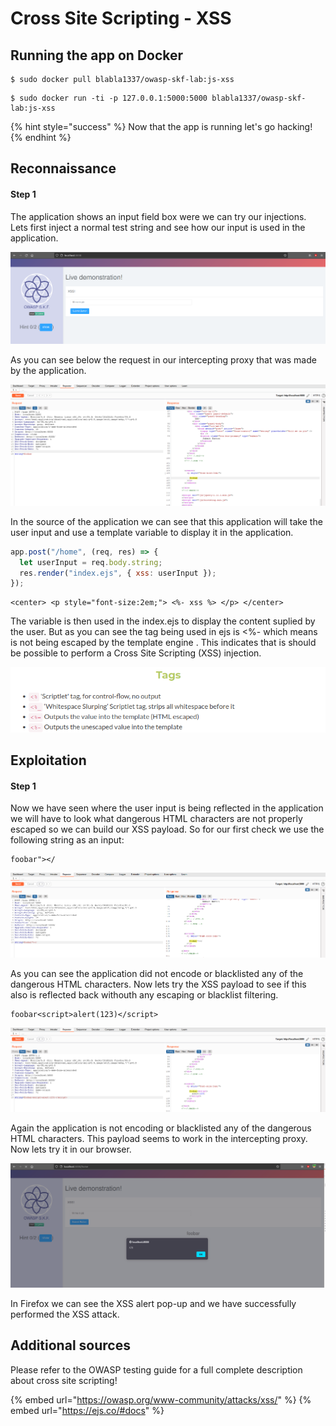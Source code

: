 # Cross Site Scripting - XSS

## Running the app on Docker

```
$ sudo docker pull blabla1337/owasp-skf-lab:js-xss
```

```
$ sudo docker run -ti -p 127.0.0.1:5000:5000 blabla1337/owasp-skf-lab:js-xss
```

{% hint style="success" %}
Now that the app is running let's go hacking!
{% endhint %}

## Reconnaissance

#### Step 1

The application shows an input field box were we can try our injections. Lets first inject a normal test string and see how our input is used in the application.

![](../../.gitbook/assets/nodejs/XSS/1.png)

As you can see below the request in our intercepting proxy that was made by the application.

![](../../.gitbook/assets/nodejs/XSS/2.png)

In the source of the application we can see that this application will take the user input and use a template variable to display it in the application.

```javascript
app.post("/home", (req, res) => {
  let userInput = req.body.string;
  res.render("index.ejs", { xss: userInput });
});
```

```markup
<center> <p style="font-size:2em;"> <%- xss %> </p> </center>
```

The variable is then used in the index.ejs to display the content suplied by the user. But as you can see the tag being used in ejs is <%- which means is not being escaped by the template engine . This indicates that is should be possible to perform a Cross Site Scripting \(XSS\) injection.

![](../../.gitbook/assets/nodejs/XSS/3.png)

## Exploitation

#### Step 1

Now we have seen where the user input is being reflected in the application we will have to look what dangerous HTML characters are not properly escaped so we can build our XSS payload. So for our first check we use the following string as an input:

```text
foobar"></
```

![](../../.gitbook/assets/nodejs/XSS/4.png)

As you can see the application did not encode or blacklisted any of the dangerous HTML characters. Now lets try the XSS payload to see if this also is reflected back withouth any escaping or blacklist filtering.

```text
foobar<script>alert(123)</script>
```

![](../../.gitbook/assets/nodejs/XSS/5.png)

Again the application is not encoding or blacklisted any of the dangerous HTML characters. This payload seems to work in the intercepting proxy. Now lets try it in our browser.

![](../../.gitbook/assets/nodejs/XSS/6.png)

In Firefox we can see the XSS alert pop-up and we have successfully performed the XSS attack.

## Additional sources

Please refer to the OWASP testing guide for a full complete description about cross site scripting!

{% embed url="https://owasp.org/www-community/attacks/xss/" %}
{% embed url="https://ejs.co/#docs" %}
